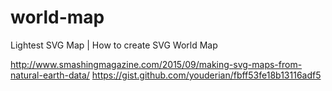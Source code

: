 # world-map
Lightest SVG Map | How to create SVG World Map

http://www.smashingmagazine.com/2015/09/making-svg-maps-from-natural-earth-data/
https://gist.github.com/youderian/fbff53fe18b13116adf5
